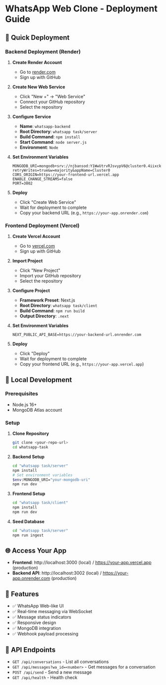 # WhatsApp Web Clone - Deployment Guide

## 🚀 Quick Deployment

### Backend Deployment (Render)

1. **Create Render Account**
   - Go to [render.com](https://render.com)
   - Sign up with GitHub

2. **Create New Web Service**
   - Click "New +" → "Web Service"
   - Connect your GitHub repository
   - Select the repository

3. **Configure Service**
   - **Name**: `whatsapp-backend`
   - **Root Directory**: `whatsapp task/server`
   - **Build Command**: `npm install`
   - **Start Command**: `node server.js`
   - **Environment**: `Node`

4. **Set Environment Variables**
   ```
   MONGODB_URI=mongodb+srv://njbansod:Y1WwUtrvRJsvypV6@cluster0.4iixck3.mongodb.net/whatsapp?retryWrites=true&w=majority&appName=Cluster0
   CORS_ORIGIN=https://your-frontend-url.vercel.app
   ENABLE_CHANGE_STREAMS=false
   PORT=3002
   ```

5. **Deploy**
   - Click "Create Web Service"
   - Wait for deployment to complete
   - Copy your backend URL (e.g., `https://your-app.onrender.com`)

### Frontend Deployment (Vercel)

1. **Create Vercel Account**
   - Go to [vercel.com](https://vercel.com)
   - Sign up with GitHub

2. **Import Project**
   - Click "New Project"
   - Import your GitHub repository
   - Select the repository

3. **Configure Project**
   - **Framework Preset**: Next.js
   - **Root Directory**: `whatsapp task/client`
   - **Build Command**: `npm run build`
   - **Output Directory**: `.next`

4. **Set Environment Variables**
   ```
   NEXT_PUBLIC_API_BASE=https://your-backend-url.onrender.com
   ```

5. **Deploy**
   - Click "Deploy"
   - Wait for deployment to complete
   - Copy your frontend URL (e.g., `https://your-app.vercel.app`)

## 🔧 Local Development

### Prerequisites
- Node.js 16+
- MongoDB Atlas account

### Setup
1. **Clone Repository**
   ```bash
   git clone <your-repo-url>
   cd whatsapp-task
   ```

2. **Backend Setup**
   ```bash
   cd "whatsapp task/server"
   npm install
   # Set environment variables
   $env:MONGODB_URI="your-mongodb-uri"
   npm run dev
   ```

3. **Frontend Setup**
   ```bash
   cd "whatsapp task/client"
   npm install
   npm run dev
   ```

4. **Seed Database**
   ```bash
   cd "whatsapp task/server"
   npm run ingest
   ```

## 🌐 Access Your App
- **Frontend**: http://localhost:3000 (local) / https://your-app.vercel.app (production)
- **Backend API**: http://localhost:3002 (local) / https://your-app.onrender.com (production)

## 📝 Features
- ✅ WhatsApp Web-like UI
- ✅ Real-time messaging via WebSocket
- ✅ Message status indicators
- ✅ Responsive design
- ✅ MongoDB integration
- ✅ Webhook payload processing

## 🔗 API Endpoints
- `GET /api/conversations` - List all conversations
- `GET /api/messages?wa_id=<number>` - Get messages for a conversation
- `POST /api/send` - Send a new message
- `GET /api/health` - Health check
